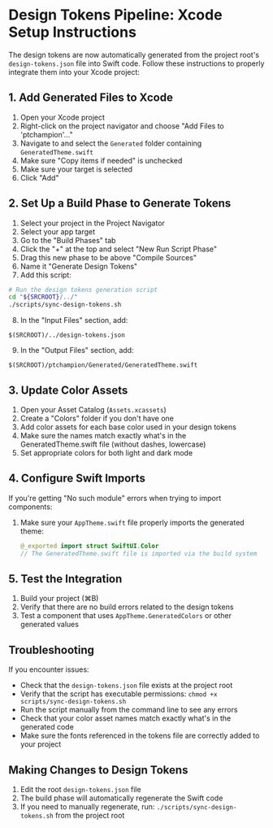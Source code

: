 # Design Tokens Pipeline: Xcode Setup Instructions

The design tokens are now automatically generated from the project root's `design-tokens.json` file into Swift code. Follow these instructions to properly integrate them into your Xcode project:

## 1. Add Generated Files to Xcode

1. Open your Xcode project
2. Right-click on the project navigator and choose "Add Files to 'ptchampion'..."
3. Navigate to and select the `Generated` folder containing `GeneratedTheme.swift`
4. Make sure "Copy items if needed" is unchecked
5. Make sure your target is selected
6. Click "Add"

## 2. Set Up a Build Phase to Generate Tokens

1. Select your project in the Project Navigator
2. Select your app target
3. Go to the "Build Phases" tab
4. Click the "+" at the top and select "New Run Script Phase"
5. Drag this new phase to be above "Compile Sources"
6. Name it "Generate Design Tokens"
7. Add this script:

```bash
# Run the design tokens generation script
cd "${SRCROOT}/../"
./scripts/sync-design-tokens.sh
```

8. In the "Input Files" section, add:
```
$(SRCROOT)/../design-tokens.json
```

9. In the "Output Files" section, add:
```
$(SRCROOT)/ptchampion/Generated/GeneratedTheme.swift
```

## 3. Update Color Assets

1. Open your Asset Catalog (`Assets.xcassets`)
2. Create a "Colors" folder if you don't have one
3. Add color assets for each base color used in your design tokens
4. Make sure the names match exactly what's in the GeneratedTheme.swift file (without dashes, lowercase)
5. Set appropriate colors for both light and dark mode

## 4. Configure Swift Imports

If you're getting "No such module" errors when trying to import components:

1. Make sure your `AppTheme.swift` file properly imports the generated theme:
   ```swift
   @_exported import struct SwiftUI.Color
   // The GeneratedTheme.swift file is imported via the build system
   ```

## 5. Test the Integration

1. Build your project (⌘B)
2. Verify that there are no build errors related to the design tokens
3. Test a component that uses `AppTheme.GeneratedColors` or other generated values

## Troubleshooting

If you encounter issues:

- Check that the `design-tokens.json` file exists at the project root
- Verify that the script has executable permissions: `chmod +x scripts/sync-design-tokens.sh`
- Run the script manually from the command line to see any errors
- Check that your color asset names match exactly what's in the generated code
- Make sure the fonts referenced in the tokens file are correctly added to your project

## Making Changes to Design Tokens

1. Edit the root `design-tokens.json` file
2. The build phase will automatically regenerate the Swift code
3. If you need to manually regenerate, run: `./scripts/sync-design-tokens.sh` from the project root 